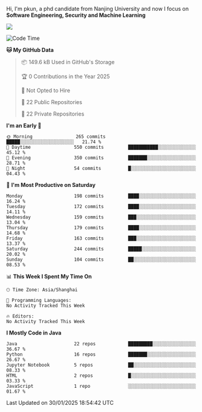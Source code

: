 Hi, I'm pkun, a phd candidate from Nanjing University and now I focus on **Software Engineering, Security and Machine Learning**

<!--![GitHub Snake Light](https://github.com/pppppkun/pppppkun/blob/output/github-snake.svg#gh-light-mode-only)-->
<!--![GitHub Snake dark](https://github.com/pppppkun/pppppkun/blob/output/github-snake-dark.svg#gh-dark-mode-only)-->

![](https://komarev.com/ghpvc/?username=pppppkun)
<!--START_SECTION:waka-->
![Code Time](http://img.shields.io/badge/Code%20Time-2%2C022%20hrs%204%20mins-blue)

**🐱 My GitHub Data** 

> 📦 149.6 kB Used in GitHub's Storage 
 > 
> 🏆 0 Contributions in the Year 2025
 > 
> 🚫 Not Opted to Hire
 > 
> 📜 22 Public Repositories 
 > 
> 🔑 22 Private Repositories 
 > 
**I'm an Early 🐤** 

```text
🌞 Morning                265 commits         █████░░░░░░░░░░░░░░░░░░░░   21.74 % 
🌆 Daytime                550 commits         ███████████░░░░░░░░░░░░░░   45.12 % 
🌃 Evening                350 commits         ███████░░░░░░░░░░░░░░░░░░   28.71 % 
🌙 Night                  54 commits          █░░░░░░░░░░░░░░░░░░░░░░░░   04.43 % 
```
📅 **I'm Most Productive on Saturday** 

```text
Monday                   198 commits         ████░░░░░░░░░░░░░░░░░░░░░   16.24 % 
Tuesday                  172 commits         ████░░░░░░░░░░░░░░░░░░░░░   14.11 % 
Wednesday                159 commits         ███░░░░░░░░░░░░░░░░░░░░░░   13.04 % 
Thursday                 179 commits         ████░░░░░░░░░░░░░░░░░░░░░   14.68 % 
Friday                   163 commits         ███░░░░░░░░░░░░░░░░░░░░░░   13.37 % 
Saturday                 244 commits         █████░░░░░░░░░░░░░░░░░░░░   20.02 % 
Sunday                   104 commits         ██░░░░░░░░░░░░░░░░░░░░░░░   08.53 % 
```


📊 **This Week I Spent My Time On** 

```text
🕑︎ Time Zone: Asia/Shanghai

💬 Programming Languages: 
No Activity Tracked This Week

🔥 Editors: 
No Activity Tracked This Week
```

**I Mostly Code in Java** 

```text
Java                     22 repos            █████████░░░░░░░░░░░░░░░░   36.67 % 
Python                   16 repos            ███████░░░░░░░░░░░░░░░░░░   26.67 % 
Jupyter Notebook         5 repos             ██░░░░░░░░░░░░░░░░░░░░░░░   08.33 % 
HTML                     2 repos             █░░░░░░░░░░░░░░░░░░░░░░░░   03.33 % 
JavaScript               1 repo              ░░░░░░░░░░░░░░░░░░░░░░░░░   01.67 % 
```




 Last Updated on 30/01/2025 18:54:42 UTC
<!--END_SECTION:waka-->
